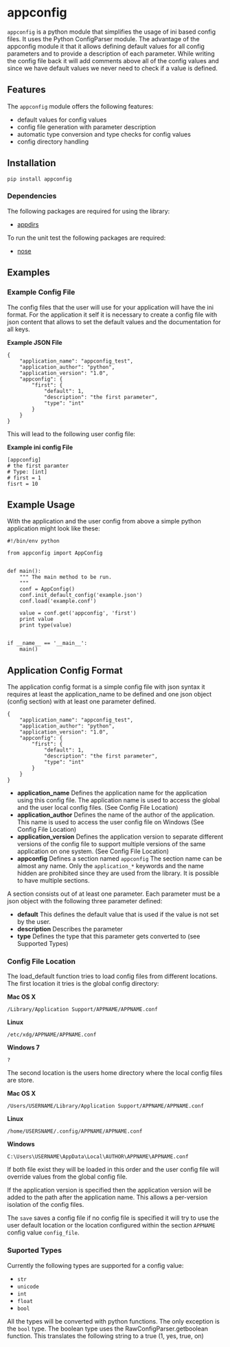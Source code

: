 # appconfig

`appconfig` is a python module that simplifies the usage of ini based config
files. It uses the Python ConfigParser module. The advantage of the appconfig
module it that it allows defining default values for all config parameters and
to provide a description of each parameter. While writing the config file back
it will add comments above all of the config values and since we have default
values we never need to check if a value is defined.

## Features

The `appconfig` module offers the following features:

* default values for config values
* config file generation with parameter description
* automatic type conversion and type checks for config values
* config directory handling

## Installation

```
pip install appconfig
```

### Dependencies

The following packages are required for using the library:

* [appdirs](https://pypi.python.org/pypi/appdirs)

To run the unit test the following packages are required:

* [nose](https://nose.readthedocs.org/en/latest/)

## Examples 

### Example Config File

The config files that the user will use for your application will have the ini
format. For the application it self it is necessary to create a config file
with json content that allows to set the default values and the documentation
for all keys.

**Example JSON File**
```
{
    "application_name": "appconfig_test",
    "application_author": "python",
    "application_version": "1.0",
    "appconfig": {
        "first": {
            "default": 1,
            "description": "the first parameter",
            "type": "int"
        }
    }
}
```

This will lead to the following user config file:

**Example ini config File**
```
[appconfig]
# the first paramter 
# Type: [int]
# first = 1
fisrt = 10
```

## Example Usage

With the application and the user config from above a simple python
application might look like these:

```
#!/bin/env python

from appconfig import AppConfig


def main():
    """ The main method to be run.
    """
    conf = AppConfig()
    conf.init_default_config('example.json')
    conf.load('example.conf')

    value = conf.get('appconfig', 'first')
    print value
    print type(value)


if __name__ == '__main__':
    main()
```

## Application Config Format

The application config format is a simple config file with json syntax it
requires at least the application_name to be defined and one json object 
(config section) with at least one parameter defined.

```
{
    "application_name": "appconfig_test",
    "application_author": "python",
    "application_version": "1.0",
    "appconfig": {
        "first": {
            "default": 1,
            "description": "the first parameter",
            "type": "int"
        }
    }
}
```

* **application_name** Defines the application name for the application using
    this config file. The application name is used to access the global and
    the user local config files. (See Config File Location)
* **application_author** Defines the name of the author of the application.
    This name is used to access the user config file on Windows (See Config 
    File Location)
* **application_version** Defines the application version to separate
    different versions of the config file to support multiple versions of the
    same application on one system. (See Config File Location)
* **appconfig** Defines a section named `appconfig` The section name can be
    almost any name. Only the `application_*` keywords and the name hidden
    are prohibited since they are used from the library. It is possible to
    have multiple sections.

A section consists out of at least one parameter. Each parameter must be a json
object with the following three parameter defined:

* **default** This defines the default value that is used if the value is not
    set by the user.
* **description** Describes the parameter
* **type** Defines the type that this parameter gets converted to (see 
    Supported Types)

### Config File Location

The load_default function tries to load config files from different locations.
The first location it tries is the global config directory:

**Mac OS X**
```
/Library/Application Support/APPNAME/APPNAME.conf
```

**Linux**
```
/etc/xdg/APPNAME/APPNAME.conf
```

**Windows 7**
```
?
```

The second location is the users home directory where the local config files
are store.

**Mac OS X**
```
/Users/USERNAME/Library/Application Support/APPNAME/APPNAME.conf
```

**Linux**
```
/home/USERSNAME/.config/APPNAME/APPNAME.conf
```

**Windows**
```
C:\Users\USERNAME\AppData\Local\AUTHOR\APPNAME\APPNAME.conf
```

If both file exist they will be loaded in this order and the user config file
will override values from the global config file.

If the application version is specified then the application version will be
added to the path after the application name. This allows a per-version
isolation of the config files.

The `save` saves a config file if no config file is specified it will try to
use the user default location or the location configured within the section
`APPNAME` config value `config_file`.

### Suported Types

Currently the following types are supported for a config value:

* `str`
* `unicode`
* `int`
* `float`
* `bool`

All the types will be converted with python functions. The only exception is
the `bool` type. The boolean type uses the RawConfigParser.getboolean function.
This translates the following string to a true (1, yes, true, on)
